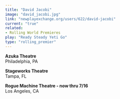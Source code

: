 ```yaml
---
title: "David Jacobi"
image: "david_jacobi.jpg"
link: "newplayexchange.org/users/622/david-jacobi"
current: "true"
related:
- Rolling World Premieres
play: "Ready Steady Yeti Go"
type: "rolling_premier"
---
```


**Azuka Theatre**\
Philadelphia, PA

**Stageworks Theatre**\
Tampa, FL

**Rogue Machine Theatre - now thru 7/16**\
Los Angeles, CA

